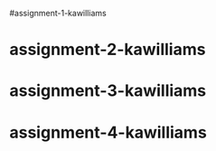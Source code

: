 #assignment-1-kawilliams
# assignment-2-kawilliams
# assignment-3-kawilliams
# assignment-4-kawilliams
